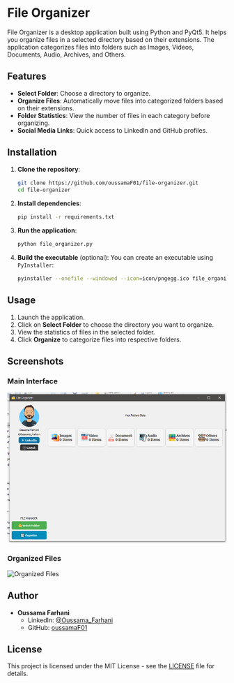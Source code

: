 
# File Organizer

File Organizer is a desktop application built using Python and PyQt5. It helps you organize files in a selected directory based on their extensions. The application categorizes files into folders such as Images, Videos, Documents, Audio, Archives, and Others.

## Features

- **Select Folder**: Choose a directory to organize.
- **Organize Files**: Automatically move files into categorized folders based on their extensions.
- **Folder Statistics**: View the number of files in each category before organizing.
- **Social Media Links**: Quick access to LinkedIn and GitHub profiles.

## Installation

1. **Clone the repository**:
   ```bash
   git clone https://github.com/oussamaF01/file-organizer.git
   cd file-organizer
   ```

2. **Install dependencies**:
   ```bash
   pip install -r requirements.txt
   ```

3. **Run the application**:
   ```bash
   python file_organizer.py
   ```

4. **Build the executable** (optional):
   You can create an executable using `PyInstaller`:
   ```bash
   pyinstaller --onefile --windowed --icon=icon/pngegg.ico file_organizer.py
   ```

## Usage

1. Launch the application.
2. Click on **Select Folder** to choose the directory you want to organize.
3. View the statistics of files in the selected folder.
4. Click **Organize** to categorize files into respective folders.

## Screenshots

### Main Interface
![Main Interface](screenshots/main_interface.png)

### Organized Files
![Organized Files](screenshots/organized_files.png)

## Author

- **Oussama Farhani**  
  - LinkedIn: [@Oussama_Farhani](https://www.linkedin.com/in/oussama-farhani-23ba13306/)
  - GitHub: [oussamaF01](https://github.com/oussamaF01)

## License

This project is licensed under the MIT License - see the [LICENSE](LICENSE) file for details.
